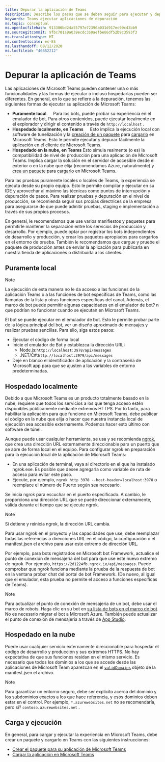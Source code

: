 ```yaml
---
title: Depurar la aplicación de Teams
description: Describe los pasos que se deben seguir para ejecutar y depurar las aplicaciones de Microsoft Teams
keywords: Teams ejecutar aplicaciones de depuración
ms.topic: conceptual
ms.openlocfilehash: 913306bd24a55797e72396a031d917ec99c43bb9
ms.sourcegitcommit: 9fbc701a9a039ecdc360aefbe86df52b9c3593f3
ms.translationtype: MT
ms.contentlocale: es-ES
ms.lasthandoff: 08/12/2020
ms.locfileid: "46652212"
---
```

# <a name="debugging-your-teams-app"></a>Depurar la aplicación de Teams

Las aplicaciones de Microsoft Teams pueden contener una o más funcionalidades y las formas de ejecutar o incluso hospedarlas pueden ser diferentes. En general, en lo que se refiere a la depuración, tenemos las siguientes formas de ejecutar su aplicación de Microsoft Teams:

* **Puramente local** &emsp; Para los bots, puede probar su experiencia en el emulador de bot. Para otros contenidos, puede ejecutar localmente en el explorador y dirigir el contenido a través de `http://localhost` .
* **Hospedado localmente, en Teams** &emsp; Esto implica la ejecución local con software de tunelización y la [creación de un paquete](~/concepts/build-and-test/apps-package.md) para [cargarlo](~/concepts/deploy-and-publish/apps-upload.md) en Microsoft Teams. Esto le permite ejecutar y depurar fácilmente la aplicación en el cliente de Microsoft Teams.
* **Hospedado en la nube, en Teams** Esto simula realmente (o es) la compatibilidad de nivel de producción para una aplicación de Microsoft Teams. Implica cargar la solución en el servidor de accesible desde el exterior o en la nube que elija (recomendamos Azure, naturalmente) y [crea un paquete](~/concepts/build-and-test/apps-package.md) para [cargarlo](~/concepts/deploy-and-publish/apps-upload.md) en Microsoft Teams.

Para las pruebas puramente locales o locales de Teams, la experiencia se ejecuta desde su propio equipo. Esto le permite compilar y ejecutar en su IDE y aprovechar al máximo las técnicas como puntos de interrupción y depuración de pasos. Para realizar pruebas y depuración en el nivel de producción, se recomienda seguir sus propias directrices de la empresa para asegurarse de que puede admitir pruebas, staging e implementación a través de sus propios procesos.

En general, le recomendamos que use varios manifiestos y paquetes para permitirle mantener la separación entre los servicios de producción y desarrollo. Por ejemplo, puede optar por registrar los bots independientes de desarrollo y producción, y crear los paquetes apropiados para cargarlos en el entorno de prueba. También le recomendamos que cargue y pruebe el paquete de producción antes de enviar la aplicación para publicarla en nuestra tienda de aplicaciones o distribuirla a los clientes.

## <a name="purely-local"></a>Puramente local

> [!NOTE]
> La ejecución de esta manera no le da acceso a las funciones de la aplicación Teams o a las funciones de bot específicas de Teams, como las llamadas de la lista y otras funciones específicas del canal. Además, el marco de bot puede permitir algunas capacidades en el emulador de bot? n que podrían no funcionar cuando se ejecutan en Microsoft Teams.

El bot se puede ejecutar en el emulador de bot. Esto le permite probar parte de la lógica principal del bot, ver un diseño aproximado de mensajes y realizar pruebas sencillas. Para ello, siga estos pasos:

* Ejecutar el código de forma local
* Inicie el emulador de Bot y establezca la dirección URL:
  * Node.js:`http://localhost:3978/api/messages`
  * .NET/C#:`http://localhost:3979/api/messages`
* Deje en blanco el identificador de aplicación y la contraseña de Microsoft app para que se ajusten a las variables de entorno predeterminadas.

## <a name="locally-hosted"></a>Hospedado localmente

Debido a que Microsoft Teams es un producto totalmente basado en la nube, requiere que todos los servicios a los que tenga acceso estén disponibles públicamente mediante extremos HTTPS. Por lo tanto, para habilitar la aplicación para que funcione en Microsoft Teams, debe publicar el código en la nube que elija o hacer que nuestra instancia local de ejecución sea accesible externamente. Podemos hacer esto último con software de túnel.

Aunque puede usar cualquier herramienta, se usa y se recomienda [ngrok](https://ngrok.com/download), que crea una dirección URL externamente direccionable para un puerto que se abre de forma local en el equipo. Para configurar ngrok en preparación para la ejecución local de la aplicación de Microsoft Teams:

* En una aplicación de terminal, vaya al directorio en el que ha instalado ngrok.exe. Es posible que desee agregarla como variable de ruta de acceso para evitar este paso.
* Ejecute, por ejemplo, `ngrok http 3978 --host-header=localhost:3978` o reemplace el número de Puerto según sea necesario.

Se inicia ngrok para escuchar en el puerto especificado. A cambio, le proporciona una dirección URL que se puede direccionar externamente, válida durante el tiempo que se ejecute ngrok.

> [!NOTE]
> Si detiene y reinicia ngrok, la dirección URL cambia.

Para usar ngrok en el proyecto y las capacidades que use, debe reemplazar todas las referencias a direcciones URL en el código, la configuración o el manifest.jsen el archivo para usar este extremo de dirección URL.

Por ejemplo, para bots registrados en Microsoft bot Framework, actualice el punto de conexión de mensajería del bot para que use este nuevo extremo de ngrok. Por ejemplo, `https://2d1224fb.ngrok.io/api/messages`. Puede comprobar que ngrok funciona mediante la prueba de la respuesta de bot en la ventana probar chat del portal de bot Framework. (De nuevo, al igual que el emulador, esta prueba no permite el acceso a funciones específicas de Teams).

> [!NOTE]
> Para actualizar el punto de conexión de mensajería de un bot, debe usar el marco de robots. Haga clic en su bot en [su lista de bots en el marco de bot](https://dev.botframework.com/bots). No es necesario migrar el bot a Microsoft Azure. También puede actualizar el punto de conexión de mensajería a través de [App Studio](~/concepts/build-and-test/app-studio-overview.md).

## <a name="cloud-hosted"></a>Hospedado en la nube

Puede usar cualquier servicio externamente direccionable para hospedar el código de desarrollo y producción y sus extremos HTTPS. No hay expectativa de que sus funciones residan en el mismo servicio. Es necesario que todos los dominios a los que se accede desde las aplicaciones de Microsoft Team aparezcan en el [`validDomains`](~/resources/schema/manifest-schema.md#validdomains) objeto de la manifest.jsen el archivo.

> [!NOTE]
> Para garantizar un entorno seguro, debe ser explícito acerca del dominio y los subdominios exactos a los que hace referencia, y esos dominios deben estar en el control. Por ejemplo, `*.azurewebsites.net` no se recomendaría, pero sí? `contoso.azurewebsites.net` .

## <a name="loading-and-running"></a>Carga y ejecución

En general, para cargar y ejecutar la experiencia en Microsoft Teams, debe crear un paquete y cargarlo en Teams con las siguientes instrucciones:

* [Crear el paquete para su aplicación de Microsoft Teams](~/concepts/build-and-test/apps-package.md)
* [Cargar la aplicación en Microsoft Teams](~/concepts/deploy-and-publish/apps-upload.md)
